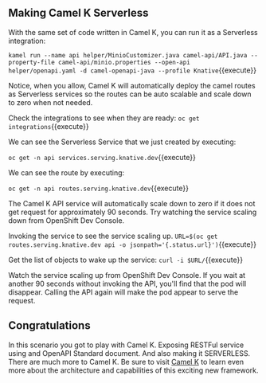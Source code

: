 ## Making Camel K Serverless


With the same set of code written in Camel K, you can run it as a Serverless integration:

``kamel run --name api helper/MinioCustomizer.java camel-api/API.java --property-file camel-api/minio.properties --open-api helper/openapi.yaml -d camel-openapi-java --profile Knative``{{execute}}

Notice, when you allow, Camel K will automatically deploy the camel routes as Serverless services so the routes can be auto scalable and scale down to zero when not needed.

Check the integrations to see when they are ready:
``oc get integrations``{{execute}}

We can see the Serverless Service that we just created by executing:

``oc get -n api services.serving.knative.dev``{{execute}}


We can see the route by executing:

``oc get -n api routes.serving.knative.dev``{{execute}}


The Camel K API service will automatically scale down to zero if it does not get request for approximately 90 seconds. Try watching the service scaling down from OpenShift Dev Console.

Invoking the service to see the service scaling up.
``URL=$(oc get routes.serving.knative.dev api -o jsonpath='{.status.url}')``{{execute}}

Get the list of objects to wake up the service:
``curl -i $URL/``{{execute}}

Watch the service scaling up from OpenShift Dev Console. If you wait at another 90 seconds without invoking the API, you'll find that the pod will disappear. Calling the API again will make the pod appear to serve the request.

## Congratulations

In this scenario you got to play with Camel K. Exposing RESTFul service using and OpenAPI Standard document. And also making it SERVERLESS. There are much more to Camel K. Be sure to visit [Camel K](https://camel.apache.org/camel-k/latest/index.html) to learn even more about the architecture and capabilities of this exciting new framework.
